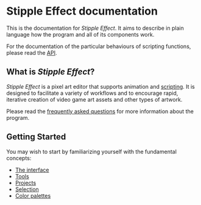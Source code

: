 <!-- TODO -->

# Stipple Effect documentation

This is the documentation for *Stipple Effect*. It aims to describe in plain language how the program and all of its components work.

For the documentation of the particular behaviours of scripting functions, please read the [API](../api/).

## What is *Stipple Effect*?

*Stipple Effect* is a pixel art editor that supports animation and [scripting](./scripting.md). It is designed to facilitate a variety of workflows and to encourage rapid, iterative creation of video game art assets and other types of artwork.

Please read the [frequently asked questions](../faq) for more information about the program.

## Getting Started

You may wish to start by familiarizing yourself with the fundamental concepts:

* [The interface](./interface.md)
* [Tools](./tools.md)
* [Projects](./project.md)
* [Selection](./selection.md)
* [Color palettes](./palette.md)
